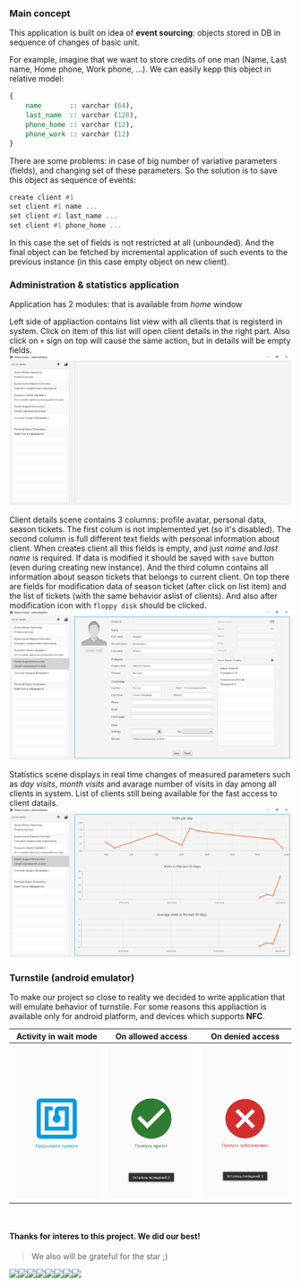 ### Main concept

This application is built on idea of **event sourcing**: objects stored in DB in sequence of changes of basic unit.

For example, imagine that we want to store credits of one man (Name, Last name, Home phone, Work phone, ...).
We can easily kepp this object in relative model:

```haskell
{
    name       :: varchar (64),
    last_name  :: varchar (128),
    phone_home :: varchar (12),
    phone_work :: varchar (12)
}
```

There are some problems: in case of big number of variative parameters (fields), and changing set of these parameters.
So the solution is to save this object as sequence of events:

```haskell
create client #1
set client #1 name ...
set client #1 last_name ...
set client #1 phone_home ...
```

In this case the set of fields is not restricted at all (unbounded). 
And the final object can be fetched by incremental application of such events 
to the previous instance (in this case empty object on new client).

### Administration & statistics application

Application has 2 modules: that is available from _home_ window

Left side of appliaction contains list view with all clients that is registerd in system. 
Click on item of this list will open client details in the right part.
Also click on `+` sign on top will cause the same action, but in details will be empty fields.
![Just runned application](screenshots/1.png)


Client details scene contains 3 columns: profile avatar, personal data, season tickets.
The first colum is not implemented yet (so it's disabled). 
The second column is full different text fields with personal information about client.
When creates client all this fields is empty, and just _name_ and _last name_ is required.
If data is modified it should be saved with `save` button (even during creating new instance).
And the third column contains all information about season tickets that belongs to current client.
On top there are fields for modification data of season ticket (after click on list item) and
the list of tickets (with the same behavior aslist of clients).
And also after modification icon with `floppy disk` should be clicked.
![Client details](screenshots/2.png)


Statistics scene displays in real time changes of measured parameters such as _day visits_,
_month visits_ and avarage number of visits in day among all clients in system.
List of clients still being available for the fast access to client datails.
![Statistics](screenshots/3.png)

### Turnstile (android emulator)

To make our project so close to reality we decided to write application that will emulate behavior of turnstile.
For some reasons this appliaction is available only for android platform, and devices which supports **NFC**.

| Activity in wait mode | On allowed access | On denied access|
|-----------------------|-------------------|-----------------|
|![Statistics](screenshots/4.png)|![Statistics](screenshots/5.png)|![Statistics](screenshots/6.png)|

<br />


#### Thanks for interes to this project. We did our best!
> We also will be grateful for the star ;)

[![](https://sourcerer.io/fame/Shemplo/Shemplo/Fitness-Center-Software/images/0)](https://sourcerer.io/fame/Shemplo/Shemplo/Fitness-Center-Software/links/0)[![](https://sourcerer.io/fame/Shemplo/Shemplo/Fitness-Center-Software/images/1)](https://sourcerer.io/fame/Shemplo/Shemplo/Fitness-Center-Software/links/1)[![](https://sourcerer.io/fame/Shemplo/Shemplo/Fitness-Center-Software/images/2)](https://sourcerer.io/fame/Shemplo/Shemplo/Fitness-Center-Software/links/2)[![](https://sourcerer.io/fame/Shemplo/Shemplo/Fitness-Center-Software/images/3)](https://sourcerer.io/fame/Shemplo/Shemplo/Fitness-Center-Software/links/3)[![](https://sourcerer.io/fame/Shemplo/Shemplo/Fitness-Center-Software/images/4)](https://sourcerer.io/fame/Shemplo/Shemplo/Fitness-Center-Software/links/4)[![](https://sourcerer.io/fame/Shemplo/Shemplo/Fitness-Center-Software/images/5)](https://sourcerer.io/fame/Shemplo/Shemplo/Fitness-Center-Software/links/5)[![](https://sourcerer.io/fame/Shemplo/Shemplo/Fitness-Center-Software/images/6)](https://sourcerer.io/fame/Shemplo/Shemplo/Fitness-Center-Software/links/6)[![](https://sourcerer.io/fame/Shemplo/Shemplo/Fitness-Center-Software/images/7)](https://sourcerer.io/fame/Shemplo/Shemplo/Fitness-Center-Software/links/7)
